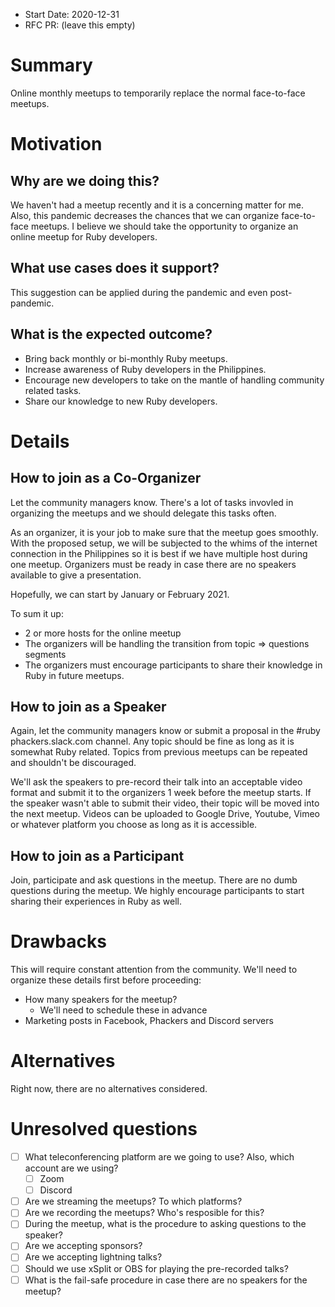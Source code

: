- Start Date: 2020-12-31
- RFC PR: (leave this empty)

# Summary

Online monthly meetups to temporarily replace the normal face-to-face meetups.

# Motivation
## Why are we doing this?

We haven't had a meetup recently and it is a concerning matter for me. Also, this pandemic decreases the chances that we can organize face-to-face meetups. I believe we should take the opportunity to organize an online meetup for Ruby developers. 

## What use cases does it support?

This suggestion can be applied during the pandemic and even post-pandemic. 

## What is the expected outcome?
- Bring back monthly or bi-monthly Ruby meetups. 
- Increase awareness of Ruby developers in the Philippines.
- Encourage new developers to take on the mantle of handling community related tasks.
- Share our knowledge to new Ruby developers.

# Details
## How to join as a Co-Organizer
Let the community managers know. There's a lot of tasks invovled in organizing the meetups and we should delegate this tasks often. 

As an organizer, it is your job to make sure that the meetup goes smoothly. With the proposed setup, we will be subjected to the whims of the internet connection in the Philippines so it is best if we have multiple host during one meetup. Organizers must be ready in case there are no speakers available to give a presentation. 

Hopefully, we can start by January or February 2021.

To sum it up:
- 2 or more hosts for the online meetup
- The organizers will be handling the transition from topic => questions segments
- The organizers must encourage participants to share their knowledge in Ruby in future meetups.

## How to join as a Speaker
Again, let the community managers know or submit a proposal in the #ruby phackers.slack.com channel. Any topic should be fine as long as it is somewhat Ruby related. Topics from previous meetups can be repeated and shouldn't be discouraged. 

We'll ask the speakers to pre-record their talk into an acceptable video format and submit it to the organizers 1 week before the meetup starts. If the speaker wasn't able to submit their video, their topic will be moved into the next meetup. Videos can be uploaded to Google Drive, Youtube, Vimeo or whatever platform you choose as long as it is accessible.

## How to join as a Participant
Join, participate and ask questions in the meetup. There are no dumb questions during the meetup. We highly encourage participants to start sharing their experiences in Ruby as well.

# Drawbacks

This will require constant attention from the community. We'll need to organize these details first before proceeding:
- How many speakers for the meetup?
  - We'll need to schedule these in advance
- Marketing posts in Facebook, Phackers and Discord servers

# Alternatives

Right now, there are no alternatives considered.

# Unresolved questions

- [ ] What teleconferencing platform are we going to use? Also, which account are we using?
  - [ ] Zoom
  - [ ] Discord
- [ ] Are we streaming the meetups? To which platforms?
- [ ] Are we recording the meetups? Who's resposible for this?
- [ ] During the meetup, what is the procedure to asking questions to the speaker?
- [ ] Are we accepting sponsors?
- [ ] Are we accepting lightning talks?
- [ ] Should we use xSplit or OBS for playing the pre-recorded talks?
- [ ] What is the fail-safe procedure in case there are no speakers for the meetup?
